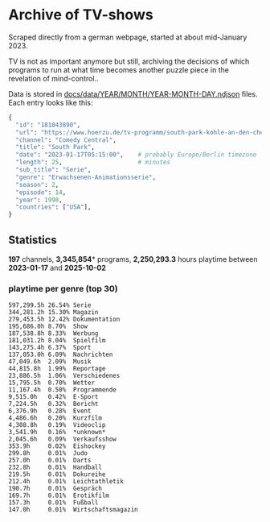 # Archive of TV-shows

Scraped directly from a german webpage, started at about mid-January 2023.

TV is not as important anymore but still, archiving the decisions of which programs to run at what time
becomes another puzzle piece in the revelation of mind-control.. 

Data is stored in [docs/data/YEAR/MONTH/YEAR-MONTH-DAY.ndjson](docs/data/) files. 
Each entry looks like this:

```python
{
  "id": "181043890", 
  "url": "https://www.hoerzu.de/tv-programm/south-park-kohle-an-den-chefkoch/bid_181043890/", 
  "channel": "Comedy Central", 
  "title": "South Park", 
  "date": "2023-01-17T05:15:00",    # probably Europe/Berlin timezone 
  "length": 25,                     # minutes 
  "sub_title": "Serie", 
  "genre": "Erwachsenen-Animationsserie", 
  "season": 2, 
  "episode": 14, 
  "year": 1998, 
  "countries": ["USA"],
}
```

## Statistics

**197** channels, **3,345,854*** programs, **2,250,293.3** hours playtime between **2023-01-17** and **2025-10-02**


### playtime per genre (top 30)

    597,299.5h 26.54% Serie
    344,281.2h 15.30% Magazin
    279,453.5h 12.42% Dokumentation
    195,686.0h 8.70%  Show
    187,538.8h 8.33%  Werbung
    181,031.2h 8.04%  Spielfilm
    143,275.4h 6.37%  Sport
    137,053.0h 6.09%  Nachrichten
    47,049.6h  2.09%  Musik
    44,815.8h  1.99%  Reportage
    23,886.5h  1.06%  Verschiedenes
    15,795.5h  0.70%  Wetter
    11,167.4h  0.50%  Programmende
    9,515.0h   0.42%  E-Sport
    7,224.5h   0.32%  Bericht
    6,376.9h   0.28%  Event
    4,486.6h   0.20%  Kurzfilm
    4,308.8h   0.19%  Videoclip
    3,541.9h   0.16%  *unknown*
    2,045.6h   0.09%  Verkaufsshow
    353.9h     0.02%  Eishockey
    299.8h     0.01%  Judo
    257.0h     0.01%  Darts
    232.8h     0.01%  Handball
    219.5h     0.01%  Dokureihe
    212.4h     0.01%  Leichtathletik
    190.7h     0.01%  Gespräch
    169.7h     0.01%  Erotikfilm
    157.3h     0.01%  Fußball
    147.0h     0.01%  Wirtschaftsmagazin

